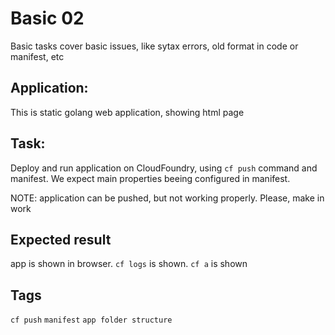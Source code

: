 # Basic 02
Basic tasks cover basic issues, like sytax errors, 
old format in code or manifest, etc

## Application:
This is static golang web application, showing html page 

## Task:
Deploy and run application on CloudFoundry, using `cf push`
command and manifest. We expect main properties beeing configured
in manifest. 

NOTE: application can be pushed, but not working properly. Please,
make in work

## Expected result
app is shown in browser. `cf logs` is shown. `cf a` is shown

## Tags
`cf push` `manifest` `app folder structure`

